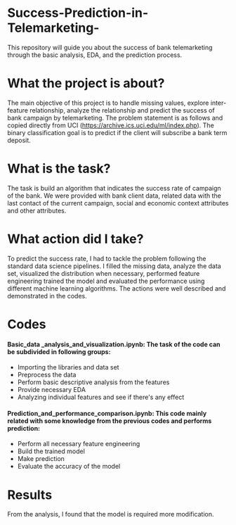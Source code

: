 # Success-Prediction-in-Telemarketing-
This repository will guide you about the success of bank telemarketing through the basic analysis, EDA, and the prediction process.
# What the project is about?
The main objective of this project is to handle missing values, explore inter-feature relationship, analyze the relationship and predict the success of bank campaign by telemarketing. The problem statement is as follows and copied directly from UCI (https://archive.ics.uci.edu/ml/index.php). The binary classification goal is to predict if the client will subscribe a bank term deposit.
# What is the task?
The task is build an algorithm that indicates the success rate of campaign of the bank. We were provided with bank client data, related data with the last contact of the current campaign, social and economic context attributes and other attributes.  
# What action did I take?
To predict the success rate, I had to tackle the problem following the standard data science pipelines. I filled the missing data, analyze the data set, visualized the distribution when necessary, performed feature engineering trained the model and evaluated the performance using different machine learning algorithms. The actions were well described and demonstrated in the codes.
# Codes
#### Basic_data _analysis_and_visualization.ipynb: The task of the code can be subdivided in following groups:
- Importing the libraries and data set
-	Preprocess the data
-	Perform basic descriptive analysis from the features
-	Provide necessary EDA
- Analyzing individual features and see if there's any effect
####	Prediction_and_performance_comparison.ipynb: This code mainly related with some knowledge from the previous codes and performs prediction:
-	Perform all necessary feature engineering 
-	Build the trained model
-	Make prediction
-	Evaluate the accuracy of the model
# Results
From the analysis, I found that the model is required more modification.
